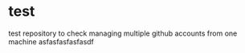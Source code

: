 # test
test repository to check managing multiple github accounts from one machine
asfasfasfasfasdf

